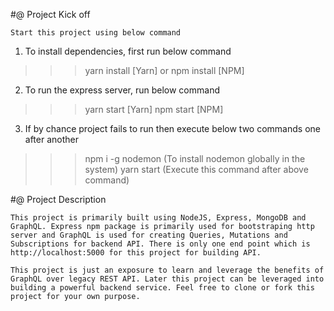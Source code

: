 #@ Project Kick off

`Start this project using below command`
1. To install dependencies, first run below command
>>> yarn install [Yarn]
        or 
>>> npm install [NPM]

2. To run the express server, run below command
>>> yarn start [Yarn]
>>> npm start [NPM]

3. If by chance project fails to run then execute below two commands one after another
>>> npm i -g nodemon (To install nodemon globally in the system) 
>>> yarn start (Execute this command after above command)

#@ Project Description

`This project is primarily built using NodeJS, Express, MongoDB and GraphQL. Express npm package is primarily used for bootstraping http server and GraphQL is used for creating Queries, Mutations and Subscriptions for backend API. There is only one end point which is http://localhost:5000 for this project for building API.`

`This project is just an exposure to learn and leverage the benefits of GraphQL over legacy REST API. Later this project can be leveraged into building a powerful backend service. Feel free to clone or fork this project for your own purpose.`




